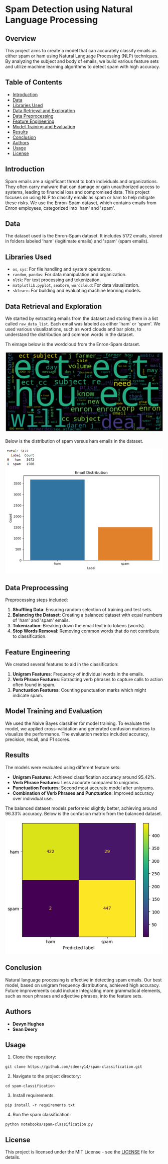 # Spam Detection using Natural Language Processing

## Overview
This project aims to create a model that can accurately classify emails as either spam or ham using Natural Language Processing (NLP) techniques. By analyzing the subject and body of emails, we build various feature sets and utilize machine learning algorithms to detect spam with high accuracy.

## Table of Contents
- [Introduction](#introduction)
- [Data](#data)
- [Libraries Used](#libraries-used)
- [Data Retrieval and Exploration](#data-retrieval-and-exploration)
- [Data Preprocessing](#data-preprocessing)
- [Feature Engineering](#feature-engineering)
- [Model Training and Evaluation](#model-training-and-evaluation)
- [Results](#results)
- [Conclusion](#conclusion)
- [Authors](#authors)
- [Usage](#usage)
- [License](#license)

## Introduction
Spam emails are a significant threat to both individuals and organizations. They often carry malware that can damage or gain unauthorized access to systems, leading to financial loss and compromised data. This project focuses on using NLP to classify emails as spam or ham to help mitigate these risks. We use the Enron-Spam dataset, which contains emails from Enron employees, categorized into 'ham' and 'spam'.

## Data
The dataset used is the Enron-Spam dataset. It includes 5172 emails, stored in folders labeled 'ham' (legitimate emails) and 'spam' (spam emails).

## Libraries Used
- `os`, `sys`: For file handling and system operations.
- `random`, `pandas`: For data manipulation and organization.
- `nltk`: For text processing and tokenization.
- `matplotlib.pyplot`, `seaborn`, `wordcloud`: For data visualization.
- `sklearn`: For building and evaluating machine learning models.

## Data Retrieval and Exploration
We started by extracting emails from the dataset and storing them in a list called `raw_data_list`. Each email was labeled as either 'ham' or 'spam'. We used various visualizations, such as word clouds and bar plots, to understand the distribution and common words in the dataset.

Th eimage below is the wordcloud from the Enron-Spam dataset.

![Wordcloud](images/wordcloud.png)

Below is the distribution of spam versus ham emails in the dataset.

![Spam vs. Ham Distribution](images/spam-ham-distribution.png)

## Data Preprocessing
Preprocessing steps included:
1. **Shuffling Data**: Ensuring random selection of training and test sets.
2. **Balancing the Dataset**: Creating a balanced dataset with equal numbers of 'ham' and 'spam' emails.
3. **Tokenization**: Breaking down the email text into tokens (words).
4. **Stop Words Removal**: Removing common words that do not contribute to classification.

## Feature Engineering
We created several features to aid in the classification:
1. **Unigram Features**: Frequency of individual words in the emails.
2. **Verb Phrase Features**: Extracting verb phrases to capture calls to action often found in spam.
3. **Punctuation Features**: Counting punctuation marks which might indicate spam.

## Model Training and Evaluation
We used the Naive Bayes classifier for model training. To evaluate the model, we applied cross-validation and generated confusion matrices to visualize the performance. The evaluation metrics included accuracy, precision, recall, and F1 scores.

## Results
The models were evaluated using different feature sets:
- **Unigram Features**: Achieved classification accuracy around 95.42%.
- **Verb Phrase Features**: Less accurate compared to unigrams.
- **Punctuation Features**: Second most accurate model after unigrams.
- **Combination of Verb Phrases and Punctuation**: Improved accuracy over individual use.

The balanced dataset models performed slightly better, achieving around 96.33% accuracy. Below is the confusion matrix from the balanced dataset.

![Confusion Matrix](images/confusion-matrix.png)

## Conclusion
Natural language processing is effective in detecting spam emails. Our best model, based on unigram frequency distributions, achieved high accuracy. Future improvements could include integrating more grammatical elements, such as noun phrases and adjective phrases, into the feature sets.

## Authors
- **Devyn Hughes**
- **Sean Deery**

## Usage

1. Clone the repository:

```
git clone https://github.com/sdeery14/spam-classification.git
```

2. Navigate to the project directory:

```
cd spam-classification
```

3. Install requirements

```
pip install -r requirements.txt
```

4. Run the spam classification:

```
python notebooks/spam-classification.py
```


## License
This project is licensed under the MIT License - see the [LICENSE](LICENSE) file for details.
